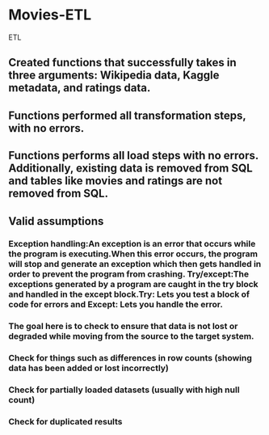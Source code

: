 # Movies-ETL
ETL
## Created functions that successfully takes in three arguments: Wikipedia data, Kaggle metadata, and ratings data.

## Functions performed all transformation steps, with no errors.

## Functions performs all load steps with no errors. Additionally, existing data is removed from SQL and tables like movies and ratings are not removed from SQL.

## Valid assumptions 
  ### Exception handling:An exception is an error that occurs while the program is executing.When this error occurs, the program will stop and generate an exception        which then gets handled in order to prevent the program from crashing. Try/except:The exceptions generated by a program are caught in the try block and handled in the except block.Try: Lets you test a block of code for errors and Except: Lets you handle the error.
  ### The goal here is to check to ensure that data is not lost or degraded while moving from the source to the target system.
  ### Check for things such as differences in row counts (showing data has been added or lost incorrectly)
  ### Check for partially loaded datasets (usually with high null count)
  ### Check for duplicated results

